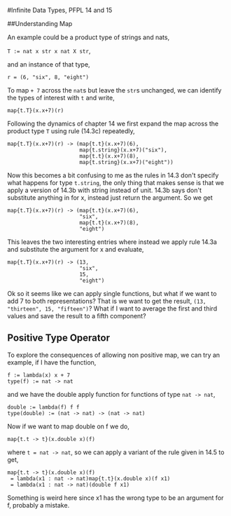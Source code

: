 #Infinite Data Types, PFPL 14 and 15


##Understanding Map

An example could be a product type of strings and nats, 

`T := nat x str x nat X str`, 

and an instance of that type, 

`r = (6, "six", 8, "eight")`

To map `+ 7` across the `nat`s but leave the `str`s unchanged, we can identify the types of interest with `t` and write, 

`map{t.T}(x.x+7)(r)`

Following the dynamics of chapter 14 we first expand the map across the product type `T` using rule (14.3c) repeatedly,

```
map{t.T}(x.x+7)(r) -> (map{t.t}(x.x+7)(6), 
                       map{t.string}(x.x+7)("six"),
                       map{t.t}(x.x+7)(8),
                       map{t.string}(x.x+7)("eight"))
```

Now this becomes a bit confusing to me as the rules in 14.3 don't specify what happens for type `t.string`, the only thing that makes sense is that we apply a version of 14.3b with string instead of unit.  14.3b says don't substitute anything in for x, instead just return the argument.  So we get

```
map{t.T}(x.x+7)(r) -> (map{t.t}(x.x+7)(6), 
                       "six",
                       map{t.t}(x.x+7)(8),
                       "eight")
```
This leaves the two interesting entries where instead we apply rule 14.3a and substitute the argument for x and evaluate, 

```
map{t.T}(x.x+7)(r) -> (13, 
                       "six",
                       15,
                       "eight")
```

Ok so it seems like we can apply single functions, but what if we want to add 7 to both representations?  That is we want to get the result, `(13, "thirteen", 15, "fifteen")`?
What if I want to average the first and third values and save the result to a fifth component?

## Positive Type Operator
To explore the consequences of allowing non positive map, we can try an example, if I have the function,

```
f := lambda(x) x + 7
type(f) := nat -> nat
```
and we have the double apply function for functions of type `nat -> nat`, 

```
double := lambda(f) f f
type(double) := (nat -> nat) -> (nat -> nat)
```
Now if we want to map double on f we do, 

```
map{t.t -> t}(x.double x)(f)
```
where `t = nat -> nat`, so we can apply a variant of the rule given in 14.5 to get, 

```
map{t.t -> t}(x.double x)(f) 
 = lambda(x1 : nat -> nat)map{t.t}(x.double x)(f x1)
 = lambda(x1 : nat -> nat)(double f x1)
```
Something is weird here since x1 has the wrong type to be an argument for f, probably a mistake.
